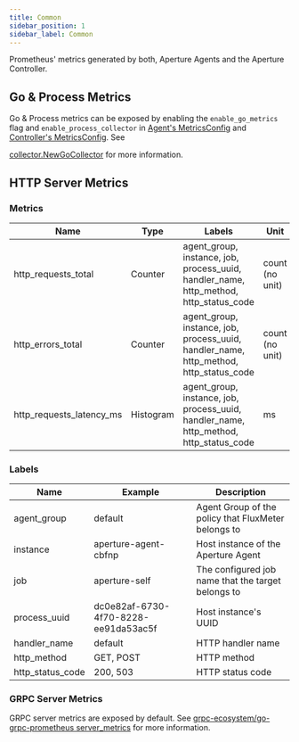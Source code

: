 ```yaml
---
title: Common
sidebar_position: 1
sidebar_label: Common
---
```


Prometheus' metrics generated by both, Aperture Agents and the Aperture
Controller.

## Go & Process Metrics

Go & Process metrics can be exposed by enabling the `enable_go_metrics` flag and
`enable_process_collector` in
[Agent's MetricsConfig](reference/configuration/agent.md#metrics-config) and
[Controller's MetricsConfig](reference/configuration/controller.md#metrics-config).
See

<!-- vale off -->

[collector.NewGoCollector](https://pkg.go.dev/github.com/prometheus/client_golang@v1.13.0/prometheus/collectors#NewGoCollector)
for more information.

<!-- vale on -->

## HTTP Server Metrics

### Metrics

<!-- vale off -->

| Name                     | Type      | Labels                                                                                | Unit            | Description                                     |
| ------------------------ | --------- | ------------------------------------------------------------------------------------- | --------------- | ----------------------------------------------- |
| http_requests_total      | Counter   | agent_group, instance, job, process_uuid, handler_name, http_method, http_status_code | count (no unit) | Total number of requests received               |
| http_errors_total        | Counter   | agent_group, instance, job, process_uuid, handler_name, http_method, http_status_code | count (no unit) | Total number of errors that occurred            |
| http_requests_latency_ms | Histogram | agent_group, instance, job, process_uuid, handler_name, http_method, http_status_code | ms              | Latency of the requests processed by the server |

<!-- vale on -->

### Labels

<!-- vale off -->

| Name             | Example                              | Description                                         |
| ---------------- | ------------------------------------ | --------------------------------------------------- |
| agent_group      | default                              | Agent Group of the policy that FluxMeter belongs to |
| instance         | aperture-agent-cbfnp                 | Host instance of the Aperture Agent                 |
| job              | aperture-self                        | The configured job name that the target belongs to  |
| process_uuid     | dc0e82af-6730-4f70-8228-ee91da53ac5f | Host instance's UUID                                |
| handler_name     | default                              | HTTP handler name                                   |
| http_method      | GET, POST                            | HTTP method                                         |
| http_status_code | 200, 503                             | HTTP status code                                    |

<!-- vale on -->

### GRPC Server Metrics

GRPC server metrics are exposed by default. See
[grpc-ecosystem/go-grpc-prometheus server_metrics](https://pkg.go.dev/github.com/grpc-ecosystem/go-grpc-prometheus#NewServerMetrics)
for more information.

